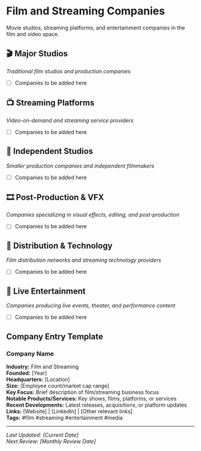 # Film and Streaming Companies

Movie studios, streaming platforms, and entertainment companies in the film and video space.

## 🎬 Major Studios
*Traditional film studios and production companies*

- [ ] Companies to be added here

## 📺 Streaming Platforms
*Video-on-demand and streaming service providers*

- [ ] Companies to be added here

## 🎥 Independent Studios
*Smaller production companies and independent filmmakers*

- [ ] Companies to be added here

## 🎞️ Post-Production & VFX
*Companies specializing in visual effects, editing, and post-production*

- [ ] Companies to be added here

## 📡 Distribution & Technology
*Film distribution networks and streaming technology providers*

- [ ] Companies to be added here

## 🎪 Live Entertainment
*Companies producing live events, theater, and performance content*

- [ ] Companies to be added here

## Company Entry Template

### Company Name
**Industry:** Film and Streaming  
**Founded:** [Year]  
**Headquarters:** [Location]  
**Size:** [Employee count/market cap range]  
**Key Focus:** Brief description of film/streaming business focus  
**Notable Products/Services:** Key shows, films, platforms, or services  
**Recent Developments:** Latest releases, acquisitions, or platform updates  
**Links:** [Website] | [LinkedIn] | [Other relevant links]  
**Tags:** #film #streaming #entertainment #media

---

*Last Updated: [Current Date]*  
*Next Review: [Monthly Review Date]*